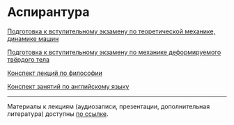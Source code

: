 # Аспирантура

[Подготовка к вступительному экзамену по теоретической механике, динамике машин](https://mualal.github.io/asp/entrance_exams/theoretical_mechanics/main.pdf)

[Подготовка к вступительному экзамену по механике деформируемого твёрдого тела](https://mualal.github.io/asp/entrance_exams/solid_mechanics/main.pdf)

[Конспект лекций по философии](https://mualal.github.io/asp/philosophy/main.pdf)

[Конспект занятий по английскому языку](https://mualal.github.io/asp/english/main.pdf)

---

Материалы к лекциям (аудиозаписи, презентации, дополнительная литература) доступны [по ссылке](https://drive.google.com/drive/folders/1iSx2EjJJ98rhPpOsM4xGcJA7-7qitQHM?usp=sharing).
